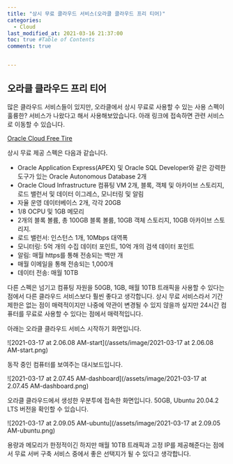 ```yaml
---
title: "상시 무료 클라우드 서비스(오라클 클라우드 프리 티어)"
categories: 
  - Cloud
last_modified_at: 2021-03-16 21:37:00
toc: true #Table of Contents
comments: true


---
```


## 오라클 클라우드 프리 티어

많은 클라우드 서비스들이 있지만, 오라클에서 상시 무료로 사용할 수 있는 사용 스펙이 훌륭한? 서비스가 나왔다고 해서 사용해보았습니다. 아래 링크에 접속하면 관련 서비스로 이동할 수 있습니다.

[Oracle Cloud Free Tire](https://www.google.com/url?sa=t&rct=j&q=&esrc=s&source=web&cd=&ved=2ahUKEwjqtq7borXvAhXZc94KHRROAMIQFjAAegQIAhAD&url=https%3A%2F%2Fwww.oracle.com%2Fkr%2Fcloud%2Ffree%2F&usg=AOvVaw1QkZZV7WHt62PXOLxhggX3)

상시 무료 제공 스펙은 다음과 같습니다.

-   Oracle Application Express(APEX) 및 Oracle SQL Developer와 같은 강력한 도구가 있는 Oracle Autonomous Database 2개
-   Oracle Cloud Infrastructure 컴퓨팅 VM 2개, 블록, 객체 및 아카이브 스토리지, 로드 밸런서 및 데이터 이그레스, 모니터링 및 알림
-   자율 운영 데이터베이스 2개, 각각 20GB
-   1/8 OCPU 및 1GB 메모리
-   2개의 블록 볼륨, 총 100GB 블록 볼륨, 10GB 객체 스토리지, 10GB 아카이브 스토리지.
-   로드 밸런서: 인스턴스 1개, 10Mbps 대역폭
-   모니터링: 5억 개의 수집 데이터 포인트, 10억 개의 검색 데이터 포인트
-   알림: 매월 https를 통해 전송되는 백만 개
-   매월 이메일을 통해 전송되는 1,000개
-   데이터 전송: 매월 10TB

다른 스펙은 넘기고 컴퓨팅 자원을 50GB, 1GB, 매월 10TB 트래픽을 사용할 수 있다는 점에서 다른 클라우드 서비스보다 훨씬 좋다고 생각합니다. 상시 무료 서비스라서 기간 제한은 없는 점이 매력적이지만 나중에 약관이 변경될 수 있지 않을까 싶지만 24시간 컴퓨터를 무료로 사용할 수 있다는 점에서 매력적입니다.

아래는 오라클 클라우드 서비스 시작하기 화면입니다.

![2021-03-17 at 2.06.08 AM-start](/assets/image/2021-03-17 at 2.06.08 AM-start.png)

동작 중인 컴퓨터를 보여주는 대시보드입니다.

![2021-03-17 at 2.07.45 AM-dashboard](/assets/image/2021-03-17 at 2.07.45 AM-dashboard.png)

오라클 클라우드에서 생성한 우분투에 접속한 화면입니다. 50GB, Ubuntu 20.04.2 LTS 버전을 확인할 수 있습니다.

![2021-03-17 at 2.09.05 AM-ubuntu](/assets/image/2021-03-17 at 2.09.05 AM-ubuntu.png)

용량과 메모리가 한정적이긴 하지만 매월 10TB 트래픽과 고정 IP를 제공해준다는 점에서 무료 서버 구축 서비스 중에서 좋은 선택지가 될 수 있다고 생각합니다.